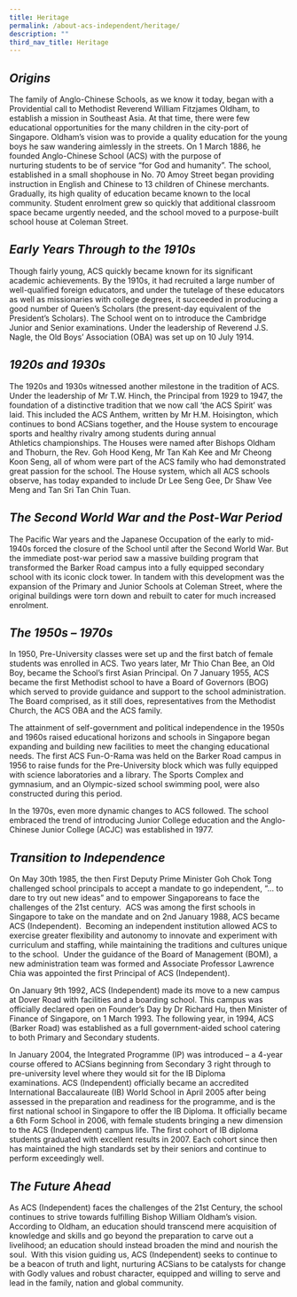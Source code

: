 ```yaml
---
title: Heritage
permalink: /about-acs-independent/heritage/
description: ""
third_nav_title: Heritage
---
```



**_Origins_**
-------------

The family of Anglo-Chinese Schools, as we know it today, began with a Providential call to Methodist Reverend William Fitzjames Oldham, to establish a mission in Southeast Asia. At that time, there were few educational opportunities for the many children in the city-port of Singapore. Oldham’s vision was to provide a quality education for the young boys he saw wandering aimlessly in the streets. On 1 March 1886, he founded Anglo-Chinese School (ACS) with the purpose of nurturing students to be of service “for God and humanity”. The school, established in a small shophouse in No. 70 Amoy Street began providing instruction in English and Chinese to 13 children of Chinese merchants. Gradually, its high quality of education became known to the local community. Student enrolment grew so quickly that additional classroom space became urgently needed, and the school moved to a purpose-built school house at Coleman Street.

**_Early Years Through to the 1910s_**
--------------------------------------

Though fairly young, ACS quickly became known for its significant academic achievements. By the 1910s, it had recruited a large number of well-qualified foreign educators, and under the tutelage of these educators as well as missionaries with college degrees, it succeeded in producing a good number of Queen’s Scholars (the present-day equivalent of the President’s Scholars). The School went on to introduce the Cambridge Junior and Senior examinations. Under the leadership of Reverend J.S. Nagle, the Old Boys’ Association (OBA) was set up on 10 July 1914.

**_1920s and 1930s_**
---------------------

The 1920s and 1930s witnessed another milestone in the tradition of ACS. Under the leadership of Mr T.W. Hinch, the Principal from 1929 to 1947, the foundation of a distinctive tradition that we now call ‘the ACS Spirit’ was laid. This included the ACS Anthem, written by Mr H.M. Hoisington, which continues to bond ACSians together, and the House system to encourage sports and healthy rivalry among students during annual Athletics championships. The Houses were named after Bishops Oldham and Thoburn, the Rev. Goh Hood Keng, Mr Tan Kah Kee and Mr Cheong Koon Seng, all of whom were part of the ACS family who had demonstrated great passion for the school. The House system, which all ACS schools observe, has today expanded to include Dr Lee Seng Gee, Dr Shaw Vee Meng and Tan Sri Tan Chin Tuan.

**_The Second World War and the Post-War Period_**
--------------------------------------------------

The Pacific War years and the Japanese Occupation of the early to mid-1940s forced the closure of the School until after the Second World War. But the immediate post-war period saw a massive building program that transformed the Barker Road campus into a fully equipped secondary school with its iconic clock tower. In tandem with this development was the expansion of the Primary and Junior Schools at Coleman Street, where the original buildings were torn down and rebuilt to cater for much increased enrolment.

**_The 1950s – 1970s_**
-----------------------

In 1950, Pre-University classes were set up and the first batch of female students was enrolled in ACS. Two years later, Mr Thio Chan Bee, an Old Boy, became the School’s first Asian Principal. On 7 January 1955, ACS became the first Methodist school to have a Board of Governors (BOG) which served to provide guidance and support to the school administration.  The Board comprised, as it still does, representatives from the Methodist Church, the ACS OBA and the ACS family.

The attainment of self-government and political independence in the 1950s and 1960s raised educational horizons and schools in Singapore began expanding and building new facilities to meet the changing educational needs. The first ACS Fun-O-Rama was held on the Barker Road campus in 1956 to raise funds for the Pre-University block which was fully equipped with science laboratories and a library. The Sports Complex and gymnasium, and an Olympic-sized school swimming pool, were also constructed during this period.

In the 1970s, even more dynamic changes to ACS followed. The school embraced the trend of introducing Junior College education and the Anglo-Chinese Junior College (ACJC) was established in 1977. 

**_Transition to Independence_**
--------------------------------

On May 30th 1985, the then First Deputy Prime Minister Goh Chok Tong challenged school principals to accept a mandate to go independent, “… to dare to try out new ideas” and to empower Singaporeans to face the challenges of the 21st century.  ACS was among the first schools in Singapore to take on the mandate and on 2nd January 1988, ACS became ACS (Independent).  Becoming an independent institution allowed ACS to exercise greater flexibility and autonomy to innovate and experiment with curriculum and staffing, while maintaining the traditions and cultures unique to the school.  Under the guidance of the Board of Management (BOM), a new administration team was formed and Associate Professor Lawrence Chia was appointed the first Principal of ACS (Independent).

On January 9th 1992, ACS (Independent) made its move to a new campus at Dover Road with facilities and a boarding school. This campus was officially declared open on Founder’s Day by Dr Richard Hu, then Minister of Finance of Singapore, on 1 March 1993. The following year, in 1994, ACS (Barker Road) was established as a full government-aided school catering to both Primary and Secondary students.

In January 2004, the Integrated Programme (IP) was introduced – a 4-year course offered to ACSians beginning from Secondary 3 right through to pre-university level where they would sit for the IB Diploma examinations. ACS (Independent) officially became an accredited International Baccalaureate (IB) World School in April 2005 after being assessed in the preparation and readiness for the programme, and is the first national school in Singapore to offer the IB Diploma. It officially became a 6th Form School in 2006, with female students bringing a new dimension to the ACS (Independent) campus life. The first cohort of IB diploma students graduated with excellent results in 2007. Each cohort since then has maintained the high standards set by their seniors and continue to perform exceedingly well. 

**_The Future Ahead_**
----------------------

As ACS (Independent) faces the challenges of the 21st Century, the school continues to strive towards fulfilling Bishop William Oldham’s vision.  According to Oldham, an education should transcend mere acquisition of knowledge and skills and go beyond the preparation to carve out a livelihood; an education should instead broaden the mind and nourish the soul.  With this vision guiding us, ACS (Independent) seeks to continue to be a beacon of truth and light, nurturing ACSians to be catalysts for change with Godly values and robust character, equipped and willing to serve and lead in the family, nation and global community.